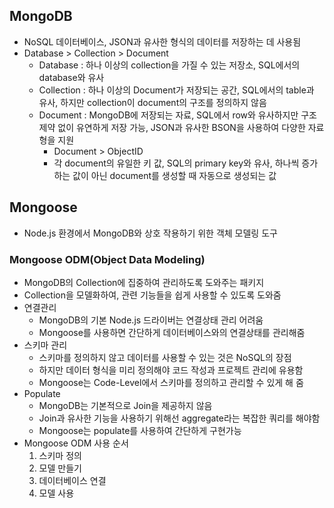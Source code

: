 ## MongoDB

- NoSQL 데이터베이스, JSON과 유사한 형식의 데이터를 저장하는 데 사용됨
- Database > Collection > Document
  - Database : 하나 이상의 collection을 가질 수 있는 저장소, SQL에서의 database와 유사
  - Collection : 하나 이상의 Document가 저장되는 공간, SQL에서의 table과 유사, 하지만 collection이 document의 구조를 정의하지 않음
  - Document : MongoDB에 저장되는 자료, SQL에서 row와 유사하지만 구조제약 없이 유연하게 저장 가능, JSON과 유사한 BSON을 사용하여 다양한 자료형을 지원
    - Document > ObjectID
    - 각 document의 유일한 키 값, SQL의 primary key와 유사, 하나씩 증가하는 값이 아닌 document를 생성할 때 자동으로 생성되는 값

## Mongoose

- Node.js 환경에서 MongoDB와 상호 작용하기 위한 객체 모델링 도구

### Mongoose ODM(Object Data Modeling)

- MongoDB의 Collection에 집중하여 관리하도록 도와주는 패키지
- Collection을 모델화하여, 관련 기능들을 쉽게 사용할 수 있도록 도와줌
- 연결관리
  - MongoDB의 기본 Node.js 드라이버는 연결상태 관리 어려움
  - Mongoose를 사용하면 간단하게 데이터베이스와의 연결상태를 관리해줌
- 스키마 관리
  - 스키마를 정의하지 않고 데이터를 사용할 수 있는 것은 NoSQL의 장점
  - 하지만 데이터 형식을 미리 정의해야 코드 작성과 프로젝트 관리에 유용함
  - Mongoose는 Code-Level에서 스키마를 정의하고 관리할 수 있게 해 줌
- Populate
  - MongoDB는 기본적으로 Join을 제공하지 않음
  - Join과 유사한 기능을 사용하기 위해선 aggregate라는 복잡한 쿼리를 해야함
  - Mongoose는 populate를 사용하여 간단하게 구현가능
- Mongoose ODM 사용 순서
  1. 스키마 정의
  2. 모델 만들기
  3. 데이터베이스 연결
  4. 모델 사용

